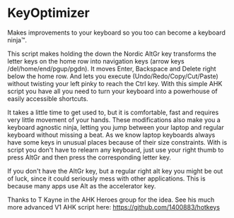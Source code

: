 # KeyOptimizer
Makes improvements to your keyboard so you too can become a keyboard ninja™.

This script makes holding the down the Nordic AltGr key transforms the letter keys on the home row into navigation keys (arrow keys /del/home/end/pgup/pgdn). It moves Enter, Backspace and Delete right below the home row. And lets you execute (Undo/Redo/Copy/Cut/Paste) without twisting your left pinky to reach the Ctrl key. With this simple AHK script you have all you need to turn your keyboard into a powerhouse of easily accessible shortcuts.

It takes a little time to get used to, but it is comfortable, fast and requires very little movement of your hands. These modifications also make you a keyboard agnostic ninja, letting you jump between your laptop and regular keyboard without missing a beat. As we know laptop keyboards always have some keys in unusual places because of their size constraints. With is script you don't have to relearn any keyboard, just use your right thumb to press AltGr and then press the corresponding letter key.

If you don't have the AltGr key, but a regular right alt key you might be out of luck, since it could seriously mess with other applications. This is because many apps use Alt as the accelerator key.

Thanks to T Kayne in the AHK Heroes group for the idea. See his much more advanced V1 AHK script here: https://github.com/1400883/hotkeys
